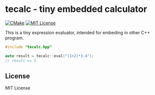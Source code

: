 # tecalc - tiny embedded calculator
[![CMake](https://github.com/yohhoy/tecalc/actions/workflows/cmake.yml/badge.svg)](https://github.com/yohhoy/tecalc/actions/workflows/cmake.yml)
[![MIT License](http://img.shields.io/badge/license-MIT-blue.svg)](LICENSE)

This is a tiny expression evaluator, intended for embeding in other C++ program.

```cpp
#include "tecalc.hpp"

auto result = tecalc::eval("(1+2)*3-4");
// result == 5
```

## License
MIT License
